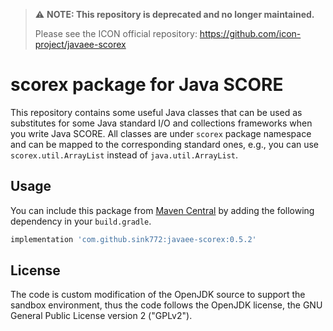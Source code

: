 > ⚠️ **NOTE: This repository is deprecated and no longer maintained.**
>
> Please see the ICON official repository: https://github.com/icon-project/javaee-scorex

# scorex package for Java SCORE

This repository contains some useful Java classes that can be used as substitutes for some Java standard I/O and collections frameworks when you write Java SCORE.
All classes are under `scorex` package namespace and can be mapped to the corresponding standard ones, e.g., you can use `scorex.util.ArrayList` instead of `java.util.ArrayList`.

## Usage

You can include this package from [Maven Central](https://search.maven.org/search?q=g:com.github.sink772%20a:javaee-scorex)
by adding the following dependency in your `build.gradle`.

```groovy
implementation 'com.github.sink772:javaee-scorex:0.5.2'
```

## License

The code is custom modification of the OpenJDK source to support the sandbox environment,
thus the code follows the OpenJDK license, the GNU General Public License version 2 ("GPLv2").
